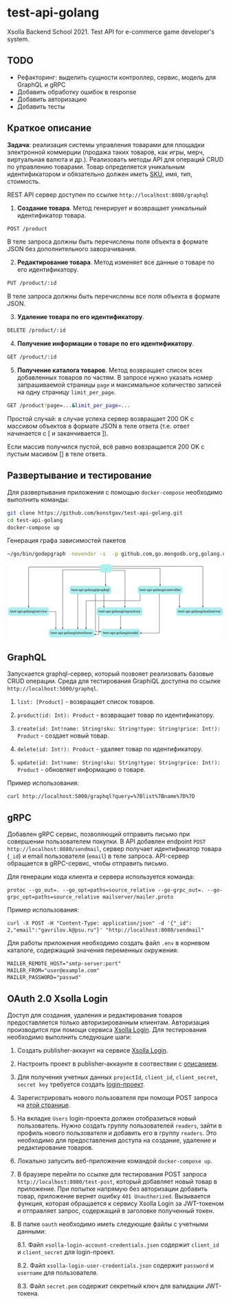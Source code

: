 # test-api-golang

Xsolla Backend School 2021. Test API for e-commerce game developer's system.

## TODO

- Рефакторинг: выделить сущности контроллер, сервис, модель для GraphQL и gRPC
- Добавить обработку ошибок в response
- Добавить авторизацию
- Добавить тесты

## Краткое описание

**Задача**: реализация системы управления товарами для площадки электронной коммерции (продажа таких товаров, как игры, мерч, виртуальная валюта и др.). Реализовать методы API для операций CRUD по управлению товарами. Товар определяется уникальным идентификатором и обязательно должен иметь [SKU](https://ru.wikipedia.org/wiki/SKU), имя, тип, стоимость.

REST API сервер доступен по ссылке `http://localhost:8080/graphql`

1. **Создание товара**. Метод генерирует и возвращает уникальный идентификатор товара.

```bash
POST /product
```

В теле запроса должны быть перечислены поля объекта в формате JSON без дополнительного заворачивания.

2. **Редактирование товара**. Метод изменяет все данные о товаре по его идентификатору.

```bash
PUT /product/:id
```

В теле запроса должны быть перечислены все поля объекта в формате JSON.

3. **Удаление товара по его идентификатору**.

```bash
DELETE /product/:id
```

4. **Получение информации о товаре по его идентификатору**.

```bash
GET /product/:id
```

5. **Получение каталога товаров**. Метод возвращает список всех добавленных товаров по частям. В запросе нужно указать номер запрашиваемой страницы `page` и максимальное количество записей на одну страницу `limit_per_page`.

```bash
GET /product?page=...&limit_per_page=...
```

Простой случай: в случае успеха сервер возвращает 200 OK с массивом объектов в формате JSON в теле ответа (т.е. ответ начинается с [ и заканчивается ]).

Если массив получился пустой, всё равно вовзращается 200 OK с пустым масивом [] в теле ответа.

## Развертывание и тестирование

Для развертывания приложения с помощью `docker-compose` необходимо выполнить команды:  

```bash
git clone https://github.com/konstgav/test-api-golang.git
cd test-api-golang
docker-compose up 
```

Генерация графа зависимостей пакетов

```bash
~/go/bin/godepgraph -novendor -s  -p github.com,go.mongodb.org,golang.org,google.golang.org . | dot -Tpng -o godepgraph.png
```

![Зависимость пакетов приложения](godepgraph.png?raw=true "Dependencies graph")

## GraphQL

Запускается graphql-сервер, который позвояет реализовать базовые CRUD операции. Среда для тестирования GraphiQL доступна по ссылке `http://localhost:5000/graphql`.

1. `list: [Product]` - возвращает список товаров.

2. `product(id: Int): Product` - возвращает товар по идентификатору.

3. `create(id: Int!name: String!sku: String!type: String!price: Int!): Product` - создает новый товар.

4. `delete(id: Int!): Product` - удаляет товар по идентификатору.

5. `update(id: Int!name: String!sku: String!type: String!price: Int!): Product` - обновляет информацию о товаре.

Пример использования:

```(bash)
curl http://localhost:5000/graphql?query=%7Blist%7Bname%7D%7D
```

## gRPC

Добавлен gRPC сервис, позволяющий отправить письмо при совершении пользователем покупки. В API добавлен endpoint `POST http://localhost:8080/sendmail`, сервер получает идентификатор товара (`_id`) и email пользователя (`email`) в теле запроса. API-сервер обращается в gRPC-сервис, чтобы отправить письмо.

Для генерации кода клиента и сервера используется команда:

```(bash)
protoc --go_out=. --go_opt=paths=source_relative --go-grpc_out=. --go-grpc_opt=paths=source_relative mailserver/mailer.proto
```

Пример использования:

```(bash)
curl -X POST -H "Content-Type: application/json" -d '{"_id": 2,"email":"gavrilov.k@psu.ru"}' "http://localhost:8080/sendmail" 
```

Для работы приложения необходимо создать файл `.env` в корневом каталоге, содержащий значения переменных окружения:

```
MAILER_REMOTE_HOST="smtp-server:port"
MAILER_FROM="user@example.com"
MAILER_PASSWORD="passwd"
```

## OAuth 2.0 Xsolla Login

Доступ для создания, удаления и редактирования товаров предоставляется только авторизированным клиентам. Авторизация производится при помощи сервиса [Xsolla Login](https://developers.xsolla.com/doc/login/features/connecting-oauth2/). Для тестирования необходимо выполнить следующие шаги:

1. Создать publisher-аккаунт на сервисе [Xsolla Login](https://xsolla.com/products/login).

2. Настроить проект в publisher-аккаунте в соотвествии с [описанием](https://developers.xsolla.com/doc/login/integration-guide/create-project/).

3. Для получения учетных данных `projectId`, `client_id`, `client_secret`, `secret key` требуется создать [login-проект](https://developers.xsolla.com/doc/login/integration-guide/set-up-login-project/).

4. Зарегистрировать нового пользователя при помощи POST запроса на [этой странице](https://developers.xsolla.com/login-api/auth/jwt/jwt-register-new-user/).

5. На вкладке `Users` login-проекта должен отобразиться новый пользователь. Нужно создать группу пользователей `readers`, зайти в профиль нового пользователя и добавить его в группу `readers`. Это необходимо для предоставления доступа на создание, удаление и редактирование товаров.

6. Локально запусить веб-приложение командой `docker-compose up`.

7. В браузере перейти по ссылке для тестирования POST запроса `http://localhost:8080/test-post`, который добавляет новый товар в приложение. При попытке напрямую без авторизации добавить товар, приложение вернет ошибку `401 Unauthorized`. Вызывается функция, которая обращается к сервису Xsolla Login за JWT-токеном и отправляет запрос, содержащий в заголовке полученный токен.

8. В папке `oauth` необходимо иметь следующие файлы с учетными данными:

    8.1. Файл `xsolla-login-account-credentials.json` содержит `client_id` и `client_secret` для login-проект.

    8.2. Файл `xsolla-login-user-credentials.json` содержит `password` и `username` для пользователя.

    8.3. Файл `secret.pem` содержит секретный ключ для валидации JWT-токена.
